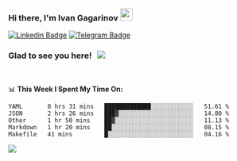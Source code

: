 ### Hi there, I'm Ivan Gagarinov <img src="https://media.giphy.com/media/hvRJCLFzcasrR4ia7z/giphy.gif" width="25px">

[![Linkedin Badge](https://img.shields.io/badge/-LinkedIn-0e76a8?style=flat-square&logo=Linkedin&logoColor=white)](https://linkedin.com/in/ivan-gagarinov-142ba3141/)
[![Telegram Badge](https://img.shields.io/badge/-Telegram-0088cc?style=flat-square&logo=Telegram&logoColor=white)](https://t.me/igagarinov)

### Glad to see you here! &nbsp; ![](https://visitor-badge.glitch.me/badge?page_id=dzencot.dzencot)

</br>

📊 **This Week I Spent My Time On:**
<!--START_SECTION:waka-->
```text
YAML       8 hrs 31 mins   █████████████░░░░░░░░░░░░   51.61 % 
JSON       2 hrs 26 mins   ███▓░░░░░░░░░░░░░░░░░░░░░   14.80 % 
Other      1 hr 50 mins    ██▓░░░░░░░░░░░░░░░░░░░░░░   11.13 % 
Markdown   1 hr 20 mins    ██░░░░░░░░░░░░░░░░░░░░░░░   08.15 % 
Makefile   41 mins         █░░░░░░░░░░░░░░░░░░░░░░░░   04.16 % 
```
<!--END_SECTION:waka-->

[![](https://github-readme-stats.vercel.app/api?username=dzencot&theme=gruvbox)](https://github.com/dzencot)
